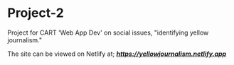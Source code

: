 # Project-2
Project for CART 'Web App Dev' on social issues, "identifying yellow journalism."

The site can be viewed on Netlify at;
__*https://yellowjournalism.netlify.app*__